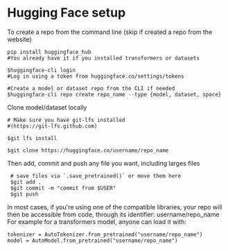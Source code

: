 <h1>Hugging Face setup </h1>

To create a repo from the command line (skip if created a repo from the website)
```
pip install huggingface_hub 
#You already have it if you installed transformers or datasets  

$huggingface-cli login 
#Log in using a token from huggingface.co/settings/tokens 

#Create a model or dataset repo from the CLI if needed 
$huggingface-cli repo create repo_name --type {model, dataset, space}
```

Clone  model/dataset locally
```
# Make sure you have git-lfs installed 
#(https://git-lfs.github.com) 

$git lfs install 

$git clone https://huggingface.co/username/repo_name
```

Then add, commit and push any file you want, including larges files
```
 # save files via `.save_pretrained()` or move them here 
 $git add . 
 $git commit -m "commit from $USER" 
 $git push
```

In most cases, if you're using one of the compatible libraries, your repo will then be accessible from code, through its identifier: username/repo_name
For example for a transformers model, anyone can load it with:
```
tokenizer = AutoTokenizer.from_pretrained("username/repo_name") 
model = AutoModel.from_pretrained("username/repo_name")
```
